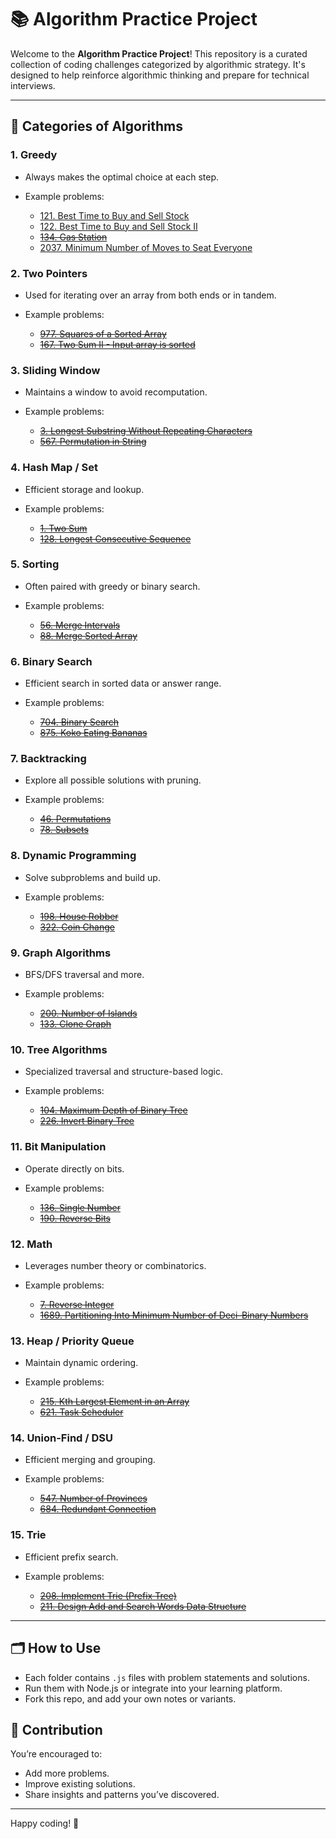 # 📚 Algorithm Practice Project

Welcome to the **Algorithm Practice Project**! This repository is a curated collection of coding challenges categorized by algorithmic strategy. It's designed to help reinforce algorithmic thinking and prepare for technical interviews.

---

## 🔖 Categories of Algorithms

### 1. Greedy

* Always makes the optimal choice at each step.
* Example problems:

    * [121. Best Time to Buy and Sell Stock](./greedy/best-time-to-buy-sell-stock.js)
    * [122. Best Time to Buy and Sell Stock II](./greedy/best-time-to-buy-sell-stock-ii.js)
    * ~~[134. Gas Station](./greedy/gas-station.js)~~
    * [2037. Minimum Number of Moves to Seat Everyone](./greedy/2037-minimum-number-of-moves-to-seat-everyone.js)

### 2. Two Pointers

* Used for iterating over an array from both ends or in tandem.
* Example problems:

    * ~~[977. Squares of a Sorted Array](./two-pointers/squares-of-sorted-array.js)~~
    * ~~[167. Two Sum II - Input array is sorted](./two-pointers/two-sum-ii.js)~~

### 3. Sliding Window

* Maintains a window to avoid recomputation.
* Example problems:

    * ~~[3. Longest Substring Without Repeating Characters](./sliding-window/longest-substring-no-repeat.js)~~
    * ~~[567. Permutation in String](./sliding-window/permutation-in-string.js)~~

### 4. Hash Map / Set

* Efficient storage and lookup.
* Example problems:

    * ~~[1. Two Sum](./hashmap/two-sum.js)~~
    * ~~[128. Longest Consecutive Sequence](./hashmap/longest-consecutive.js)~~

### 5. Sorting

* Often paired with greedy or binary search.
* Example problems:

    * ~~[56. Merge Intervals](./sorting/merge-intervals.js)~~
    * ~~[88. Merge Sorted Array](./sorting/merge-sorted-array.js)~~

### 6. Binary Search

* Efficient search in sorted data or answer range.
* Example problems:

    * ~~[704. Binary Search](./binary-search/binary-search.js)~~
    * ~~[875. Koko Eating Bananas](./binary-search/koko-bananas.js)~~

### 7. Backtracking

* Explore all possible solutions with pruning.
* Example problems:

    * ~~[46. Permutations](./backtracking/permutations.js)~~
    * ~~[78. Subsets](./backtracking/subsets.js)~~

### 8. Dynamic Programming

* Solve subproblems and build up.
* Example problems:

    * ~~[198. House Robber](./dp/house-robber.js)~~
    * ~~[322. Coin Change](./dp/coin-change.js)~~

### 9. Graph Algorithms

* BFS/DFS traversal and more.
* Example problems:

    * ~~[200. Number of Islands](./graph/number-of-islands.js)~~
    * ~~[133. Clone Graph](./graph/clone-graph.js)~~

### 10. Tree Algorithms

* Specialized traversal and structure-based logic.
* Example problems:

    * ~~[104. Maximum Depth of Binary Tree](./tree/max-depth.js)~~
    * ~~[226. Invert Binary Tree](./tree/invert-tree.js)~~

### 11. Bit Manipulation

* Operate directly on bits.
* Example problems:

    * ~~[136. Single Number](./bit/single-number.js)~~
    * ~~[190. Reverse Bits](./bit/reverse-bits.js)~~

### 12. Math

* Leverages number theory or combinatorics.
* Example problems:

    * ~~[7. Reverse Integer](./math/reverse-integer.js)~~
    * ~~[1689. Partitioning Into Minimum Number of Deci-Binary Numbers](./math/min-deci-binary.js)~~

### 13. Heap / Priority Queue

* Maintain dynamic ordering.
* Example problems:

    * ~~[215. Kth Largest Element in an Array](./heap/kth-largest.js)~~
    * ~~[621. Task Scheduler](./heap/task-scheduler.js)~~

### 14. Union-Find / DSU

* Efficient merging and grouping.
* Example problems:

    * ~~[547. Number of Provinces](./dsu/number-of-provinces.js)~~
    * ~~[684. Redundant Connection](./dsu/redundant-connection.js)~~

### 15. Trie

* Efficient prefix search.
* Example problems:

    * ~~[208. Implement Trie (Prefix Tree)](./trie/implement-trie.js)~~
    * ~~[211. Design Add and Search Words Data Structure](./trie/search-words.js)~~

---

## 🗂 How to Use

* Each folder contains `.js` files with problem statements and solutions.
* Run them with Node.js or integrate into your learning platform.
* Fork this repo, and add your own notes or variants.

## 🧠 Contribution

You’re encouraged to:

* Add more problems.
* Improve existing solutions.
* Share insights and patterns you’ve discovered.

---

Happy coding! 🚀
